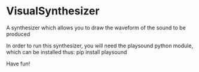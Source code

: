 # VisualSynthesizer
A synthesizer which allows you to draw the waveform of the sound to be produced

In order to run this synthesizer, you will need the playsound python module, which can be installed thus:
    pip install playsound
    
Have fun!
